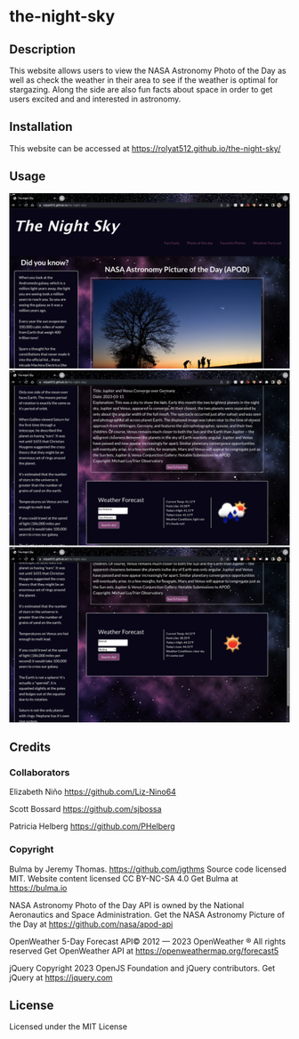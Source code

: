 # the-night-sky

## Description

This website allows users to view the NASA Astronomy Photo of the Day as well as check the weather in their area to see if the weather is optimal for stargazing. Along the side are also fun facts about space in order to get users excited and and interested in astronomy.

## Installation

This website can be accessed at https://rolyat512.github.io/the-night-sky/

## Usage

![Screenshot of Website](readme-images/README-SS1.png)
![Screenshot of Website](readme-images/README-SS2.png)
![Screenshot of Website](readme-images/README-SS3.png)

## Credits

### Collaborators

Elizabeth Niño https://github.com/Liz-Nino64

Scott Bossard https://github.com/sjbossa

Patricia Helberg https://github.com/PHelberg

### Copyright

Bulma by Jeremy Thomas. https://github.com/jgthms Source code licensed MIT. Website content licensed CC BY-NC-SA 4.0
Get Bulma at https://bulma.io

NASA Astronomy Photo of the Day API is owned by the National Aeronautics and Space Administration.
Get the NASA Astronomy Picture of the Day at https://github.com/nasa/apod-api

OpenWeather 5-Day Forecast API© 2012 — 2023 OpenWeather ® All rights reserved
Get OpenWeather API at https://openweathermap.org/forecast5

jQuery Copyright 2023 OpenJS Foundation and jQuery contributors.
Get jQuery at https://jquery.com

## License

Licensed under the MIT License
